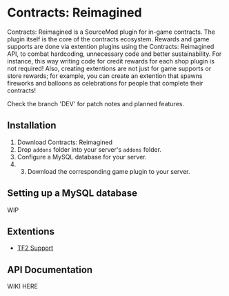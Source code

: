 # Contracts: Reimagined

Contracts: Reimagined is a SourceMod plugin for in-game contracts. The plugin itself is the core of the contracts ecosystem. Rewards and game supports are done via extention plugins using the Contracts: Reimagined API, to combat hardcoding, unnecessary code and better sustainability. For instance, this way writing code for credit rewards for each shop plugin is not required! Also, creating extentions are not just for game supports or store rewards; for example, you can create an extention that spawns fireworks and balloons as celebrations for people that complete their contracts!

Check the branch 'DEV' for patch notes and planned features.

## Installation
1. Download Contracts: Reimagined
2. Drop ``addons`` folder into your server's ``addons`` folder.
3. Configure a MySQL database for your server.
4. 3. Download the corresponding game plugin to your server.

## Setting up a MySQL database
 WIP

## Extentions
- [TF2 Support](https://github.com/Toyguna/contracts-tf2)

## API Documentation
 WIKI HERE
